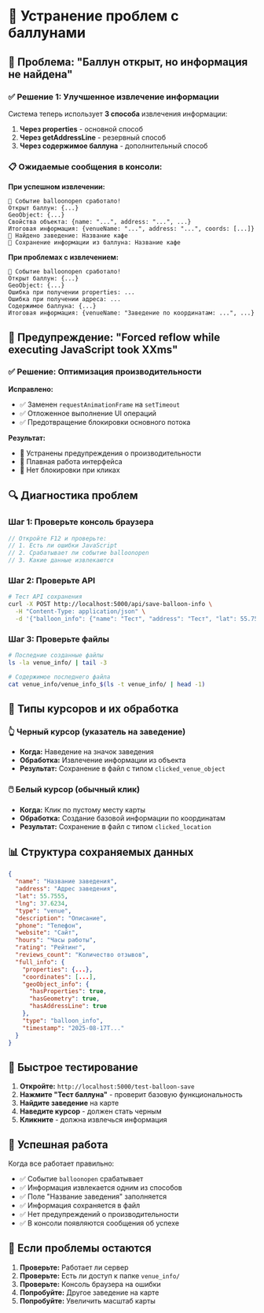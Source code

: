 # 🔧 Устранение проблем с баллунами

## 🎯 Проблема: "Баллун открыт, но информация не найдена"

### ✅ Решение 1: Улучшенное извлечение информации

Система теперь использует **3 способа** извлечения информации:

1. **Через properties** - основной способ
2. **Через getAddressLine** - резервный способ
3. **Через содержимое баллуна** - дополнительный способ

### 📋 Ожидаемые сообщения в консоли:

**При успешном извлечении:**
```
🎈 Событие balloonopen сработало!
Открыт баллун: {...}
GeoObject: {...}
Свойства объекта: {name: "...", address: "...", ...}
Итоговая информация: {venueName: "...", address: "...", coords: [...]}
🎯 Найдено заведение: Название кафе
💾 Сохранение информации из баллуна: Название кафе
```

**При проблемах с извлечением:**
```
🎈 Событие balloonopen сработало!
Открыт баллун: {...}
GeoObject: {...}
Ошибка при получении properties: ...
Ошибка при получении адреса: ...
Содержимое баллуна: {...}
Итоговая информация: {venueName: "Заведение по координатам: ...", ...}
```

## 🚨 Предупреждение: "Forced reflow while executing JavaScript took XXms"

### ✅ Решение: Оптимизация производительности

**Исправлено:**
- ✅ Заменен `requestAnimationFrame` на `setTimeout`
- ✅ Отложенное выполнение UI операций
- ✅ Предотвращение блокировки основного потока

**Результат:**
- 🚀 Устранены предупреждения о производительности
- 🚀 Плавная работа интерфейса
- 🚀 Нет блокировки при кликах

## 🔍 Диагностика проблем

### Шаг 1: Проверьте консоль браузера
```javascript
// Откройте F12 и проверьте:
// 1. Есть ли ошибки JavaScript
// 2. Срабатывает ли событие balloonopen
// 3. Какие данные извлекаются
```

### Шаг 2: Проверьте API
```bash
# Тест API сохранения
curl -X POST http://localhost:5000/api/save-balloon-info \
  -H "Content-Type: application/json" \
  -d '{"balloon_info": {"name": "Тест", "address": "Тест", "lat": 55.7555, "lng": 37.6234}}'
```

### Шаг 3: Проверьте файлы
```bash
# Последние созданные файлы
ls -la venue_info/ | tail -3

# Содержимое последнего файла
cat venue_info/venue_info_$(ls -t venue_info/ | head -1)
```

## 🎯 Типы курсоров и их обработка

### 👆 Черный курсор (указатель на заведение)
- **Когда:** Наведение на значок заведения
- **Обработка:** Извлечение информации из объекта
- **Результат:** Сохранение в файл с типом `clicked_venue_object`

### 🖱️ Белый курсор (обычный клик)
- **Когда:** Клик по пустому месту карты
- **Обработка:** Создание базовой информации по координатам
- **Результат:** Сохранение в файл с типом `clicked_location`

## 📊 Структура сохраняемых данных

```json
{
  "name": "Название заведения",
  "address": "Адрес заведения",
  "lat": 55.7555,
  "lng": 37.6234,
  "type": "venue",
  "description": "Описание",
  "phone": "Телефон",
  "website": "Сайт",
  "hours": "Часы работы",
  "rating": "Рейтинг",
  "reviews_count": "Количество отзывов",
  "full_info": {
    "properties": {...},
    "coordinates": [...],
    "geoObject_info": {
      "hasProperties": true,
      "hasGeometry": true,
      "hasAddressLine": true
    },
    "type": "balloon_info",
    "timestamp": "2025-08-17T..."
  }
}
```

## 🚀 Быстрое тестирование

1. **Откройте:** `http://localhost:5000/test-balloon-save`
2. **Нажмите "Тест баллуна"** - проверит базовую функциональность
3. **Найдите заведение** на карте
4. **Наведите курсор** - должен стать черным
5. **Кликните** - должна извлечься информация

## 🎉 Успешная работа

Когда все работает правильно:
- ✅ Событие `balloonopen` срабатывает
- ✅ Информация извлекается одним из способов
- ✅ Поле "Название заведения" заполняется
- ✅ Информация сохраняется в файл
- ✅ Нет предупреждений о производительности
- ✅ В консоли появляются сообщения об успехе

## 🔧 Если проблемы остаются

1. **Проверьте:** Работает ли сервер
2. **Проверьте:** Есть ли доступ к папке `venue_info/`
3. **Проверьте:** Консоль браузера на ошибки
4. **Попробуйте:** Другое заведение на карте
5. **Попробуйте:** Увеличить масштаб карты 